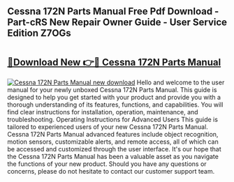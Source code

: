 ## Cessna 172N Parts Manual Free Pdf Download - Part-cRS New Repair Owner Guide - User Service Edition Z7OGs

# <h2><a href="http://bc36856.oget.top/?id=Cessna+172N+Parts+Manual">🔗Download New 👉🔴 Cessna 172N Parts Manual</a></h2>

[![Cessna 172N Parts Manual new download](https://i.imgur.com/5g1atiW.png)](http://bc36856.oget.top/?id=Cessna+172N+Parts+Manual)
Hello and welcome to the user manual for your newly unboxed Cessna 172N Parts Manual. This guide is designed to help you get started with your product and provide you with a thorough understanding of its features, functions, and capabilities. You will find clear instructions for installation, operation, maintenance, and troubleshooting. Operating Instructions for Advanced Users This guide is tailored to experienced users of your new Cessna 172N Parts Manual. Cessna 172N Parts Manual advanced features include object recognition, motion sensors, customizable alerts, and remote access, all of which can be accessed and customized through the user interface. It's our hope that the Cessna 172N Parts Manual has been a valuable asset as you navigate the functions of your new product. Should you have any questions or concerns, please do not hesitate to contact our customer support team.

